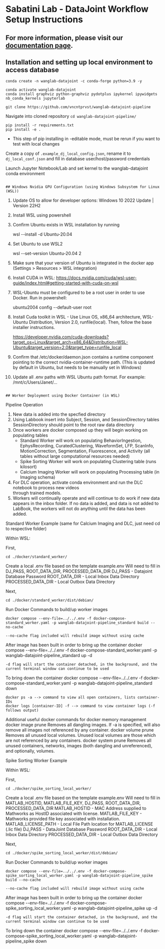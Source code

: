 # Sabatini Lab - DataJoint Workflow Setup Instructions

## For more information, please visit our [documentation page](https://wanglab-datajoint-pipeline.readthedocs.io/en/latest/index.html).

## Installation and setting up local environment to access database

```
conda create -n wanglab-datajoint -c conda-forge python=3.9 -y

conda activate wanglab-datajoint
conda install graphviz python-graphviz pydotplus ipykernel ipywidgets nb_conda_kernels jupyterlab
```
```
git clone https://github.com/vncntprvst/wanglab-datajoint-pipeline
```
Navigate into cloned repository
`cd wanglab-datajoint-pipeline/`
```
pip install -r requirements.txt 
pip install -e . 
```
- This step of pip installing in -editable mode, must be rerun if you want to test with local changes

Create a copy of `.example_dj_local_config.json`, rename it to `dj_local_conf.json` and fill in database user/host/password credentials

Launch Jupyter Notebook/Lab and set kernel to the wanglab-datajoint conda environment
```

## Windows Nvidia GPU Configuration (using Windows Subsystem for Linux (WSL))

```
1. Update OS to allow for developer options: Windows 10 2022 Update | Version 22H2
2. Install WSL using powershell
3. Confirm Ubuntu exists in WSL installation by running

    wsl --install -d Ubuntu-20.04

4. Set Ubuntu to use WSL2 

    wsl --set-version Ubuntu-20.04 2

5. Make sure that your version of Ubuntu is integrated in the docker app (Settings > Resources > WSL integration)
6. Install CUDA in WSL: https://docs.nvidia.com/cuda/wsl-user-guide/index.html#getting-started-with-cuda-on-wsl
7. WSL-Ubuntu must be configured to be a root user in order to use Docker. Run in powershell: 

    ubuntu2004 config --default-user root

8. Install Cuda toolkit in WSL - Use Linux OS, x86_64 architecture, WSL-Ubuntu Distribution, Version 2.0, runfile(local). Then, follow the base installer instructions.

    https://developer.nvidia.com/cuda-downloads?target_os=Linux&target_arch=x86_64&Distribution=WSL-Ubuntu&target_version=2.0&target_type=runfile_local

9. Confirm that /etc/docker/daemon.json contains a runtime component pointing to the correct nvidia-container-runtime path. (This is updated by default in Ubuntu, but needs to be manually set in Windows)
10. Update all .env paths with WSL Ubuntu path format. For example: /mnt/c/Users/Janet/...
```

## Worker Deployment using Docker Container (in WSL)

```
Pipeline Operation
1. New data is added into the specfied directory 
2. Using Labbook insert into Subject, Session, and SessionDirectory tables
    SessionDirectory should point to the root raw data directory
3. Once workers are docker composed up they will begin working on populating tables
    - Standard Worker will work on populating BehaviorIngestion, EphysRecording, CuratedClustering, WaveformSet, LFP, ScanInfo, MotionCorrection, Segmentation, Fluorescence, and Activity 
    (all tables without large computational resources needed)
    - Spike Sorting Worker will work on populating Clustering table (runs kilosort)
    - Calcium Imaging Worker will work on populating Processing table (in Imaging schema)
4. For DLC operation, activate conda environment and run the DLC notebook to process new videos     
    through trained models.    
4. Workers will continually operate and will continue to do work if new data appears in the inbox folder.
    If no data is added, and data is not added to LabBook, the workers will not do anything until the data has been added.

Standard Worker Example (same for Calcium Imaging and DLC, just need cd to respective folder)

Within WSL: 

First, 

    cd ./docker/standard_worker/

Create a local .env file based on the template example.env
Will need to fill in DJ_PASS, ROOT_DATA_DIR, PROCESSED_DATA_DIR
    DJ_PASS - Datajoint Database Password
    ROOT_DATA_DIR - Local Inbox Data Directory 
    PROCESSED_DATA_DIR - Local Outbox Data Directory

Next, 

    cd ./docker/standard_worker/dist/debian/

Run Docker Commands to build/up worker images

    docker compose --env-file=../../.env -f docker-compose-standard_worker.yaml -p wanglab-datajoint-pipeline_standard build --no-cache

    --no-cache flag included will rebuild image without using cache

After image has been built in order to bring up the container
    docker compose --env-file=../../.env -f docker-compose-standard_worker.yaml -p wanglab-datajoint-pipeline_standard up -d

    -d flag will start the container detached, in the background, and the current terminal window can continue to be used

To bring down the container
    docker compose --env-file=../../.env -f docker-compose-standard_worker.yaml -p wanglab-datajoint-pipeline_standard down

    docker ps -a --> command to view all open containers, lists container-IDs
    docker logs [container-ID] -f --> command to view container logs (-f follows output)

Additional useful docker commands for docker memory management
    docker image prune 
        Removes all dangling images. If -a is specified, will also remove all images not referenced by any container.
    docker volume prune
        Removes all unused local volumes. Unused local volumes are those which are not referenced by any containers.
    docker system prune
        Removes all unused containers, networks, images (both dangling and unreferenced), and optionally, volumes.


Spike Sorting Worker Example

Within WSL:

First,

    cd ./docker/spike_sorting_local_worker/

Create a local .env file based on the template example.env
Will need to fill in MATLAB_HOSTID, MATLAB_FILE_KEY, DJ_PASS, ROOT_DATA_DIR, PROCESSED_DATA_DIR
    MATLAB_HOSTID - MAC Address supplied to Mathworks as HostID associated with license.
    MATLAB_FILE_KEY - Mathworks provided file key associated with installation.
    MATLAB_LICENSE_PATH - Local File Path location for MATLAB_LICENSE (.lic file)
    DJ_PASS - DataJoint Database Password
    ROOT_DATA_DIR - Local Inbox Data Directory 
    PROCESSED_DATA_DIR - Local Outbox Data Directory

Next, 

    cd ./docker/spike_sorting_local_worker/dist/debian/

Run Docker Commands to build/up worker images

    docker compose --env-file=../../.env -f docker-compose-spike_sorting_local_worker.yaml -p wanglab-datajoint-pipeline_spike build --no-cache

    --no-cache flag included will rebuild image without using cache

After image has been built in order to bring up the container
    docker compose --env-file=../../.env -f docker-compose-spike_sorting_local_worker.yaml -p wanglab-datajoint-pipeline_spike up -d

    -d flag will start the container detached, in the background, and the current terminal window can continue to be used

To bring down the container
    docker compose --env-file=../../.env -f docker-compose-spike_sorting_local_worker.yaml -p wanglab-datajoint-pipeline_spike down

```

